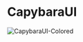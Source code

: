 # CapybaraUI
![CapybaraUI-Colored](https://github.com/user-attachments/assets/ff48e592-cc18-4534-a42f-3b9ff7c9bbc5)
